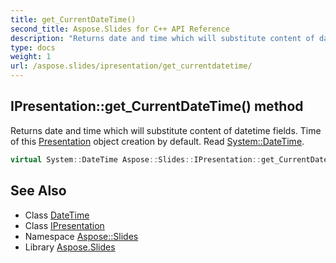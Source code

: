 ```yaml
---
title: get_CurrentDateTime()
second_title: Aspose.Slides for C++ API Reference
description: "Returns date and time which will substitute content of datetime fields. Time of this Presentation object creation by default. Read System::DateTime."
type: docs
weight: 1
url: /aspose.slides/ipresentation/get_currentdatetime/
---
```

## IPresentation::get_CurrentDateTime() method


Returns date and time which will substitute content of datetime fields. Time of this [Presentation](../../presentation/) object creation by default. Read [System::DateTime](../../../system/datetime/).

```cpp
virtual System::DateTime Aspose::Slides::IPresentation::get_CurrentDateTime()=0
```

## See Also

* Class [DateTime](../../../system/datetime/)
* Class [IPresentation](../)
* Namespace [Aspose::Slides](../../)
* Library [Aspose.Slides](../../../)